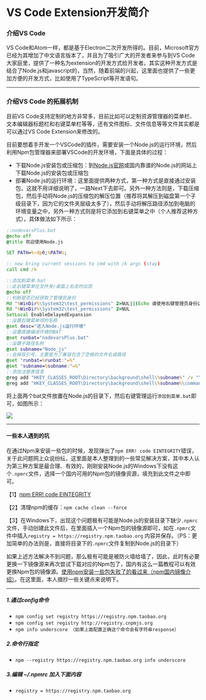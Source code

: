 # VS Code Extension开发简介

### 介绍VS Code
VS Code和Atom一样，都是基于Electron二次开发所得的。目前，Microsoft官方已经为其增加了中文语言版本了，并且为了吸引广大的开发者来参与到VS Code大家庭里，提供了一种名为extension的开发方式给开发者。其实这种开发方式是结合了Node.js和javascript的，当然，随着前端的兴起，这里面也提供了一些更加方便的开发方式，比如使用了TypeScript等开发语句。

---

### 介绍VS Code 的拓展机制
目前VS Code支持定制的地方非常多，目前比如可以定制资源管理器的菜单栏、文本编辑器标题栏和右键菜单栏等等，还有文件图标、文件信息等等文件其实都是可以通过VS Code Extension来修改的。

目前要想着手开发一个VSCode的插件，需要安装一个Node.js的运行环境，然后利用Npm包管理器来部署VSCode的开发环境，下面是具体的过程：

 - 下载Node.js安装包或压缩包：到[Node.js官网](https://nodejs.org/en/)或国内靠谱的Node.js的网站上下载Node.js的安装包或压缩包
 - 部署Node.js的运行环境：这里面提供两种方式，第一种方式是直接通过安装包，这就不用详细说明了，一路Next下去即可。另外一种方法则是，下载压缩包，然后手动将Node.js的压缩包的解压位置（推荐将其解压到磁盘第一个子级目录下，因为它的文件夹层级太多了），然后手动将解压路径添加到电脑的环境变量之中，另外一种方式则是将它添加到右键菜单之中（个人推荐这种方式），具体做法如下所示：

```cmd
::nodevarsPlus.bat
@echo off
@title 欢迎使用Node.js

SET PATH=%~dp0;%PATH%;

:: now bring current sessions to cmd with /k args (stay)
call cmd /k
```

```cmd
::添加到菜单.bat
::此右键菜单在文件夹/桌面上右击时出现
@echo off
::判断是否已经获取了管理员身份
Md "%WinDir%\System32\test_permissions" 2>NUL||(Echo 请使用右键管理员身份运行&&Pause >NUL&&Exit)
Rd "%WinDir%\System32\test_permissions" 2>NUL
SetLocal EnableDelayedExpansion
::设置右键菜单项的名称
@set desc="进入Node.js运行环境"
::设置搭建编译环境的BAT
@set runbat="nodevarsPlus.bat"
::设置子路径名称
@set subname="Node_js"
::去掉双引号，主要是为了兼容包含了空格的文件名或路径
@set "runbat=%runbat:"=%"
@set "subname=%subname:"=%"
::添加注册表信息
@reg add "HKEY_CLASSES_ROOT\Directory\background\shell\%subname%" /v "" /t REG_SZ /d %desc%
@reg add "HKEY_CLASSES_ROOT\Directory\background\shell\%subname%\command" /v ""  /t REG_SZ /d "%~dp0%runbat%"
```

将上面两个bat文件放置在Node.js的目录下，然后右键管理运行`添加到菜单.bat`即可，如图所示：

![](assets/002/03/06/02/01-1506347584000.png)

---

#### 一些本人遇到的坑
在通过Npm来安装一些包的时候，发现弹出了`npm ERR! code EINTEGRITY`错误，关于此问题网上众说纷纭，这里面是本人整理到的一些常见解决方案，其中本人认为第三种方案是最合理、有效的，刚刚安装Node.js的Windows下没有这个`.npmrc`文件，选择一个国内可用的Npm包的镜像资源，填充到此文件之中即可。

【1】[npm ERR! code EINTEGRITY](http://blog.csdn.net/Mr_rain/article/details/74551497)

【2】清理npm的缓存：`npm cache clean --force`

【3】在Windows下，出现这个问题极有可能是Node.js的安装目录下缺少`.npmrc`文件，手动创建此文件后，在里面插入一个Npm包的镜像源即可，如在`.npmrc`文件中插入`registry = https://registry.npm.taobao.org` 内容并保存。（PS：更加简单的办法则是，直接将目录下的`.npmrc`文件复制到Node.js的目录下）

如果上述方法解决不到问题，那么极有可能是被防火墙给墙了，因此，此时有必要更换一下镜像源来再次尝试下载对应的Npm包了，国内有这么一篇教程可以有效更换Npm包的镜像源。[使用npm安装一些包失败了的看过来（npm国内镜像介绍）](http://cnodejs.org/topic/4f9904f9407edba21468f31e)。在这里面，本人摘抄一些关键点来说明下。

--- 

##### 1.通过config命令
 - `npm config set registry https://registry.npm.taobao.org`
 - `npm config set registry http://registry.cnpmjs.org`
 - `npm info underscore （如果上面配置正确这个命令会有字符串response）`

##### 2.命令行指定
 - `npm --registry https://registry.npm.taobao.org info underscore` 

##### 3.编辑 ~/.npmrc 加入下面内容
 - `registry = https://registry.npm.taobao.org`
